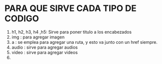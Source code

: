 # PARA QUE SIRVE CADA TIPO DE CODIGO

1. h1, h2, h3, h4 ,h5: Sirve para poner titulo a los encabezados
2. img : para agregar imagen
3. a : se emplea para agregar una ruta, y esto va junto con un href siempre.
4. audio : sirve para agregar audios
5. video : sirve para agregar videos 
6. 






